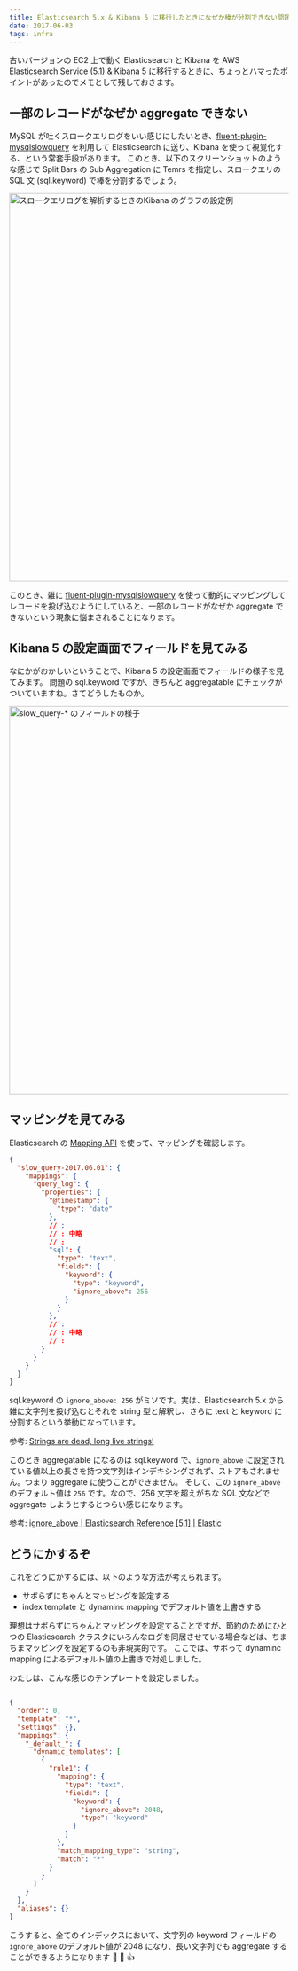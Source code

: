 ```yaml
---
title: Elasticsearch 5.x & Kibana 5 に移行したときになぜか棒が分割できない問題に対処したメモ
date: 2017-06-03
tags: infra
---
```


古いバージョンの EC2 上で動く Elasticsearch と Kibana を AWS Elasticsearch Service (5.1) & Kibana 5 に移行するときに、ちょっとハマったポイントがあったのでメモとして残しておきます。

## 一部のレコードがなぜか aggregate できない

MySQL が吐くスロークエリログをいい感じにしたいとき、[fluent-plugin-mysqlslowquery](https://github.com/yuku-t/fluent-plugin-mysqlslowquery) を利用して Elasticsearch に送り、Kibana を使って視覚化する、という常套手段があります。
このとき、以下のスクリーンショットのような感じで Split Bars の Sub Aggregation に Temrs を指定し、スロークエリの SQL 文 (sql.keyword) で棒を分割するでしょう。

<a href="/2017/06/03/elasticsearch_kibana5_template/kibana_001.png" target="_blank">
  <img src="/2017/06/03/elasticsearch_kibana5_template/kibana_001.png" alt="スロークエリログを解析するときのKibana のグラフの設定例" style="width: 700px;">
</a>

このとき、雑に [fluent-plugin-mysqlslowquery](https://github.com/yuku-t/fluent-plugin-mysqlslowquery) を使って動的にマッピングしてレコードを投げ込むようにしていると、一部のレコードがなぜか aggregate できないという現象に悩まされることになります。

## Kibana 5 の設定画面でフィールドを見てみる

なにかがおかしいということで、Kibana 5 の設定画面でフィールドの様子を見てみます。
問題の sql.keyword ですが、きちんと aggregatable にチェックがついていますね。さてどうしたものか。

<a href="/2017/06/03/elasticsearch_kibana5_template/kibana_002.png" target="_blank">
  <img src="/2017/06/03/elasticsearch_kibana5_template/kibana_002.png" alt="slow_query-* のフィールドの様子" style="width: 700px;">
</a>


## マッピングを見てみる

Elasticsearch の [Mapping API](https://www.elastic.co/guide/en/elasticsearch/reference/5.1/mapping.html) を使って、マッピングを確認します。

```json
{
  "slow_query-2017.06.01": {
    "mappings": {
      "query_log": {
        "properties": {
          "@timestamp": {
            "type": "date"
          },
          // :
          // : 中略
          // :
          "sql": {
            "type": "text",
            "fields": {
              "keyword": {
                "type": "keyword",
                "ignore_above": 256
              }
            }
          },
          // :
          // : 中略
          // :
        }
      }
    }
  }
}
```

sql.keyword の `ignore_above: 256` がミソです。実は、Elasticsearch 5.x から雑に文字列を投げ込むとそれを string 型と解釈し、さらに text と keyword に分割するという挙動になっています。

参考: [Strings are dead, long live strings!](https://www.elastic.co/jp/blog/strings-are-dead-long-live-strings)

このとき aggregatable になるのは sql.keyword で、`ignore_above` に設定されている値以上の長さを持つ文字列はインデキシングされず、ストアもされません。つまり aggregate に使うことができません。
そして、この `ignore_above` のデフォルト値は `256` です。なので、256 文字を超えがちな SQL 文などで aggregate しようとするとつらい感じになります。

参考: [ignore_above | Elasticsearch Reference [5.1] | Elastic](https://www.elastic.co/guide/en/elasticsearch/reference/5.1/ignore-above.html)

## どうにかするぞ

これをどうにかするには、以下のような方法が考えられます。

- サボらずにちゃんとマッピングを設定する
- index template と dynaminc mapping でデフォルト値を上書きする

理想はサボらずにちゃんとマッピングを設定することですが、節約のためにひとつの Elasticsearch クラスタにいろんなログを同居させている場合などは、ちまちまマッピングを設定するのも非現実的です。
ここでは、サボって dynaminc mapping によるデフォルト値の上書きで対処しました。

わたしは、こんな感じのテンプレートを設定しました。

```json

{
  "order": 0,
  "template": "*",
  "settings": {},
  "mappings": {
    "_default_": {
      "dynamic_templates": [
        {
          "rule1": {
            "mapping": {
              "type": "text",
              "fields": {
                "keyword": {
                  "ignore_above": 2048,
                  "type": "keyword"
                }
              }
            },
            "match_mapping_type": "string",
            "match": "*"
          }
        }
      ]
    }
  },
  "aliases": {}
}
```

こうすると、全てのインデックスにおいて、文字列の keyword フィールドの `ignore_above` のデフォルト値が 2048 になり、長い文字列でも aggregate することができるようになります :tada: :rabbit: :+1:
